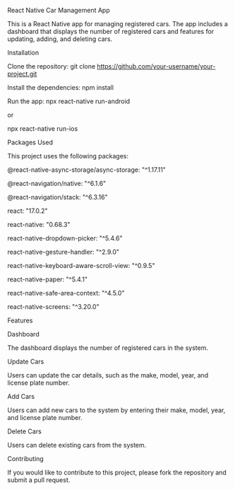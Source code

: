 React Native Car Management App

This is a React Native app for managing registered cars. The app includes a dashboard that displays the number of registered cars and features for updating, adding, and deleting cars.

Installation

Clone the repository:
git clone https://github.com/your-username/your-project.git

Install the dependencies:
npm install

Run the app:
npx react-native run-android

or

npx react-native run-ios

Packages Used

This project uses the following packages:

@react-native-async-storage/async-storage: "^1.17.11"

@react-navigation/native: "^6.1.6"

@react-navigation/stack: "^6.3.16"

react: "17.0.2"

react-native: "0.68.3"

react-native-dropdown-picker: "^5.4.6"

react-native-gesture-handler: "^2.9.0"

react-native-keyboard-aware-scroll-view: "^0.9.5"

react-native-paper: "^5.4.1"

react-native-safe-area-context: "^4.5.0"

react-native-screens: "^3.20.0"

Features

Dashboard

The dashboard displays the number of registered cars in the system.

Update Cars

Users can update the car details, such as the make, model, year, and license plate number.

Add Cars

Users can add new cars to the system by entering their make, model, year, and license plate number.

Delete Cars

Users can delete existing cars from the system.

Contributing

If you would like to contribute to this project, please fork the repository and submit a pull request.






